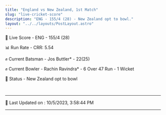 ```yaml
---
title: "England vs New Zealand, 1st Match"
slug: "live-cricket-score"
description: "ENG - 155/4 (28) - New Zealand opt to bowl."
layout: "../../layouts/PostLayout.astro"
---
```


🔴 Live Score - ENG - 155/4 (28)  

📊 Run Rate - CRR: 5.54  

✊ Current Batsman - Jos Buttler* - 22(25)  

✊ Current Bowler - Rachin Ravindra* - 6 Over 47 Run - 1 Wicket  

📑 Status - New Zealand opt to bowl

<br />

***

📝 Last Updated on : 10/5/2023, 3:58:44 PM

***

